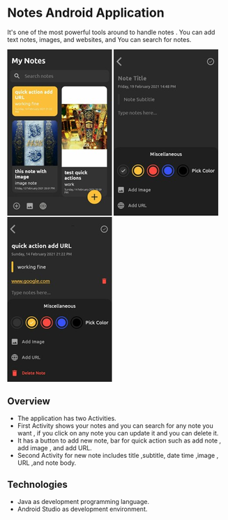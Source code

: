 # Notes Android Application
It's one of the most powerful tools around to handle notes . You can add text notes, images, and websites, and You can search for notes.

<img src="./image1.jpg">
<img src="./image2.jpg">
<img src="./image3.jpg"> 

## Overview
* The application has two Activities.
* First Activity shows your notes and you can search for any note you want , if you click on any note you can update it and you can delete it.
* It has a button to add new note, bar for quick action such as add note , add image , and add URL.
* Second Activity for new note includes title ,subtitle, date time ,image , URL ,and note body.  


## Technologies
* Java as development programming language.
* Android Studio as development environment.